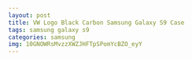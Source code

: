 ```yaml
---
layout: post
title: VW Logo Black Carbon Samsung Galaxy S9 Case
tags: samsung galaxy s9
categories: samsung
img: 10GNOWRsMvzzXWZJHFTpSPomYcBZO_eyY
---
```

